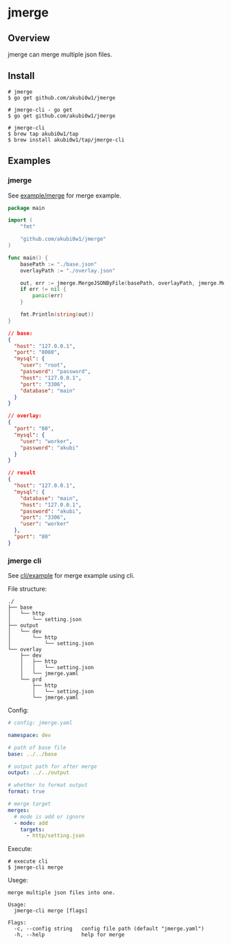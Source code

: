 # jmerge

## Overview

jmerge can merge multiple json files.

## Install

```
# jmerge
$ go get github.com/akubi0w1/jmerge

# jmerge-cli - go get
$ go get github.com/akubi0w1/jmerge

# jmerge-cli
$ brew tap akubi0w1/tap
$ brew install akubi0w1/tap/jmerge-cli
```

## Examples

### jmerge

See [example/merge][example/merge] for merge example.

```go
package main

import (
	"fmt"

	"github.com/akubi0w1/jmerge"
)

func main() {
	basePath := "./base.json"
	overlayPath := "./overlay.json"

	out, err := jmerge.MergeJSONByFile(basePath, overlayPath, jmerge.MergeModeIgnore, true)
	if err != nil {
		panic(err)
	}

	fmt.Println(string(out))
}
```

```json
// base:
{
  "host": "127.0.0.1",
  "port": "8080",
  "mysql": {
    "user": "root",
    "password": "password",
    "host": "127.0.0.1",
    "port": "3306",
    "database": "main"
  }
}

// overlay:
{
  "port": "80",
  "mysql": {
    "user": "worker",
    "password": "akubi"
  }
}

// result
{
  "host": "127.0.0.1",
  "mysql": {
    "database": "main",
    "host": "127.0.0.1",
    "password": "akubi",
    "port": "3306",
    "user": "worker"
  },
  "port": "80"
}
```

### jmerge cli

See [cli/example][cli/example] for merge example using cli.

File structure:

```
./
├── base
│   └── http
│       └── setting.json
├── output
│   └── dev
│       └── http
│           └── setting.json
└── overlay
    ├── dev
    │   ├── http
    │   │   └── setting.json
    │   └── jmerge.yaml
    └── prd
        ├── http
        │   └── setting.json
        └── jmerge.yaml
```

Config:

```yaml
# config: jmerge.yaml

namespace: dev

# path of base file
base: ../../base

# output path for after merge
output: ../../output

# whether to format output
format: true

# merge target
merges:
  # mode is add or ignore
  - mode: add
    targets:
      - http/setting.json
```

Execute:

```shell
# execute cli
$ jmerge-cli merge
```

Usege:

```
merge multiple json files into one.

Usage:
  jmerge-cli merge [flags]

Flags:
  -c, --config string   config file path (default "jmerge.yaml")
  -h, --help            help for merge
```


[//]:#(refs)
[example/merge]: ./example/merge
[cli/example]: ./cli/example
[//]:#(refs)
